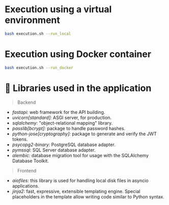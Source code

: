 # Execution using a virtual environment
```bash
bash execution.sh --run_local
```

# Execution using Docker container
```bash
bash execution.sh --run_docker
```
# 🫱 Libraries used in the application

> Backend
* *fastapi:* web framework for the API building.
* *uvicorn[standard]:* ASGI server, for production.
* *sqlalchemy:* "object-relational mapping" library.
* *passlib[bcrypt]:* package to handle password hashes.
* *python-jose[cryptography]:* package to generate and verify the JWT tokens.
* *psycopg2-binary:* PostgreSQL database adapter.
* *pymssql:* SQL Server database adapter.
* *alembic:* database migration tool for usage with the SQLAlchemy Database Toolkit.

> Frontend
* *aiofiles:* this library is used for handling local disk files in asyncio applications.
* *jinja2:* fast, expressive, extensible templating engine. Special placeholders in the template allow writing code similar to Python syntax.